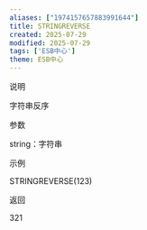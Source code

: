 ```yaml
---
aliases: ["1974157657883991644"]
title: STRINGREVERSE
created: 2025-07-29
modified: 2025-07-29
tags: ['ESB中心']
theme: ESB中心
---
```


说明

字符串反序

参数

string：字符串

示例

STRINGREVERSE(123)

返回

321